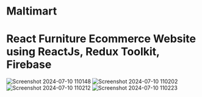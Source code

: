 # Maltimart
# React Furniture Ecommerce Website using ReactJs, Redux Toolkit, Firebase 

![Screenshot 2024-07-10 110148](https://github.com/chitramalika/Maltimart/assets/153985723/2d041dbc-5e78-4744-98d5-0798681b38c6)
![Screenshot 2024-07-10 110202](https://github.com/chitramalika/Maltimart/assets/153985723/20dcc867-6955-4ea5-b01c-8fb5dde36fa8)
![Screenshot 2024-07-10 110212](https://github.com/chitramalika/Maltimart/assets/153985723/a6a80f29-077f-4c29-9779-b651f30ad5f0)
![Screenshot 2024-07-10 110223](https://github.com/chitramalika/Maltimart/assets/153985723/6cbcc7ca-bef8-4805-abb9-8bc51d9006e4)
